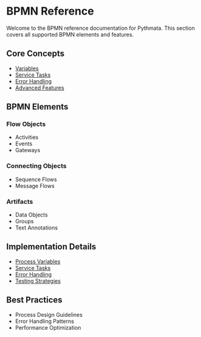# BPMN Reference

Welcome to the BPMN reference documentation for Pythmata. This section covers all supported BPMN elements and features.

## Core Concepts

- [Variables](variables.md)
- [Service Tasks](service-tasks.md)
- [Error Handling](error-handling.md)
- [Advanced Features](advanced-features.md)

## BPMN Elements

### Flow Objects

- Activities
- Events
- Gateways

### Connecting Objects

- Sequence Flows
- Message Flows

### Artifacts

- Data Objects
- Groups
- Text Annotations

## Implementation Details

- [Process Variables](variables.md)
- [Service Tasks](service-tasks.md)
- [Error Handling](error-handling.md)
- [Testing Strategies](../../guides/testing.md)

## Best Practices

- Process Design Guidelines
- Error Handling Patterns
- Performance Optimization
